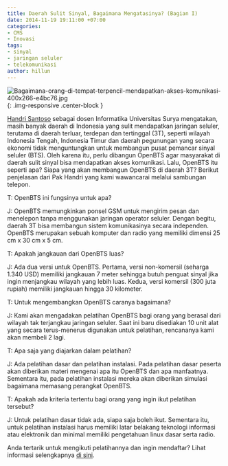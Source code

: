 ```yaml
---
title: Daerah Sulit Sinyal, Bagaimana Mengatasinya? (Bagian I)
date: 2014-11-19 19:11:00 +07:00
categories:
- CMS
- Inovasi
tags:
- sinyal
- jaringan seluler
- telekomunikasi
author: hillun
---
```


![Bagaimana-orang-di-tempat-terpencil-mendapatkan-akses-komunikasi-400x266-e4bc76.jpg](/uploads/Bagaimana-orang-di-tempat-terpencil-mendapatkan-akses-komunikasi-400x266-e4bc76.jpg){: .img-responsive .center-block }

[Handri Santoso](http://ciptamedia.org/handri-santoso/) sebagai dosen Informatika Universitas Surya mengatakan, masih banyak daerah di Indonesia yang sulit mendapatkan jaringan seluler, terutama di daerah terluar, terdepan dan tertinggal (3T), seperti wilayah Indonesia Tengah, Indonesia Timur dan daerah pegunungan yang secara ekonomi tidak menguntungkan untuk membangun pusat pemancar sinyal seluler (BTS). Oleh karena itu, perlu dibangun OpenBTS agar masyarakat di daerah sulit sinyal bisa mendapatkan akses komunikasi. Lalu, OpenBTS itu seperti apa? Siapa yang akan membangun OpenBTS di daerah 3T? Berikut penjelasan dari Pak Handri yang kami wawancarai melalui sambungan telepon.

T: OpenBTS ini fungsinya untuk apa? 

J: OpenBTS memungkinkan ponsel GSM untuk mengirim pesan dan menelepon tanpa menggunakan jaringan operator seluler. Dengan begitu, daerah 3T bisa membangun sistem komunikasinya secara independen. OpenBTS merupakan sebuah komputer dan radio yang memiliki dimensi 25 cm x 30 cm x 5 cm.

T: Apakah jangkauan dari OpenBTS luas?

J: Ada dua versi untuk OpenBTS. Pertama, versi non-komersil (seharga 1.340 USD) memiliki jangkauan 7 meter sehingga butuh penguat sinyal jika ingin menjangkau wilayah yang lebih luas. Kedua, versi komersil (300 juta rupiah) memiliki jangkauan hingga 30 kilometer.

T: Untuk mengembangkan OpenBTS caranya bagaimana?

J: Kami akan mengadakan pelatihan OpenBTS bagi orang yang berasal dari wilayah tak terjangkau jaringan seluler. Saat ini baru disediakan 10 unit alat yang secara terus-menerus digunakan untuk pelatihan, rencananya kami akan membeli 2 lagi.

T: Apa saja yang diajarkan dalam pelatihan?

J: Ada pelatihan dasar dan pelatihan instalasi. Pada pelatihan dasar peserta akan diberikan materi mengenai apa itu OpenBTS dan apa manfaatnya. Sementara itu, pada pelatihan instalasi mereka akan diberikan simulasi bagaimana memasang perangkat OpenBTS.

T: Apakah ada kriteria tertentu bagi orang yang ingin ikut pelatihan tersebut?

J: Untuk pelatihan dasar tidak ada, siapa saja boleh ikut. Sementara itu, untuk pelatihan instalasi harus memiliki latar belakang teknologi informasi atau elektronik dan minimal memiliki pengetahuan linux dasar serta radio.

Anda tertarik untuk mengikuti pelatihannya dan ingin mendaftar? Lihat informasi selengkapnya [di sini](http://ciptamedia.org/daerah-sulit-sinyal-bagaimana-mengatasinya-bagian-ii/).